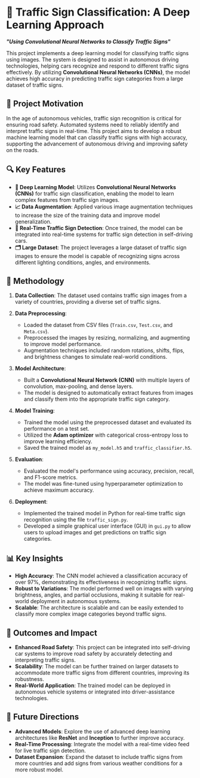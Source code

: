 # 🚦 Traffic Sign Classification: A Deep Learning Approach

**_"Using Convolutional Neural Networks to Classify Traffic Signs"_**

This project implements a deep learning model for classifying traffic signs using images. The system is designed to assist in autonomous driving technologies, helping cars recognize and respond to different traffic signs effectively. By utilizing **Convolutional Neural Networks (CNNs)**, the model achieves high accuracy in predicting traffic sign categories from a large dataset of traffic signs.

## 🌟 Project Motivation

In the age of autonomous vehicles, traffic sign recognition is critical for ensuring road safety. Automated systems need to reliably identify and interpret traffic signs in real-time. This project aims to develop a robust machine learning model that can classify traffic signs with high accuracy, supporting the advancement of autonomous driving and improving safety on the roads.

## 🔍 Key Features

- **🧠 Deep Learning Model**: Utilizes **Convolutional Neural Networks (CNNs)** for traffic sign classification, enabling the model to learn complex features from traffic sign images.
- **📈 Data Augmentation**: Applied various image augmentation techniques to increase the size of the training data and improve model generalization.
- **🚦 Real-Time Traffic Sign Detection**: Once trained, the model can be integrated into real-time systems for traffic sign detection in self-driving cars.
- **🗂️ Large Dataset**: The project leverages a large dataset of traffic sign images to ensure the model is capable of recognizing signs across different lighting conditions, angles, and environments.

## 🧬 Methodology

1. **Data Collection**: The dataset used contains traffic sign images from a variety of countries, providing a diverse set of traffic signs.
   
2. **Data Preprocessing**:
   - Loaded the dataset from CSV files (`Train.csv`, `Test.csv`, and `Meta.csv`).
   - Preprocessed the images by resizing, normalizing, and augmenting to improve model performance.
   - Augmentation techniques included random rotations, shifts, flips, and brightness changes to simulate real-world conditions.

3. **Model Architecture**:
   - Built a **Convolutional Neural Network (CNN)** with multiple layers of convolution, max-pooling, and dense layers.
   - The model is designed to automatically extract features from images and classify them into the appropriate traffic sign category.
   
4. **Model Training**:
   - Trained the model using the preprocessed dataset and evaluated its performance on a test set.
   - Utilized the **Adam optimizer** with categorical cross-entropy loss to improve learning efficiency.
   - Saved the trained model as `my_model.h5` and `traffic_classifier.h5`.

5. **Evaluation**:
   - Evaluated the model's performance using accuracy, precision, recall, and F1-score metrics.
   - The model was fine-tuned using hyperparameter optimization to achieve maximum accuracy.

6. **Deployment**:
   - Implemented the trained model in Python for real-time traffic sign recognition using the file `traffic_sign.py`.
   - Developed a simple graphical user interface (GUI) in `gui.py` to allow users to upload images and get predictions on traffic sign categories.

## 📊 Key Insights

- **High Accuracy**: The CNN model achieved a classification accuracy of over 97%, demonstrating its effectiveness in recognizing traffic signs.
- **Robust to Variations**: The model performed well on images with varying brightness, angles, and partial occlusions, making it suitable for real-world deployment in autonomous systems.
- **Scalable**: The architecture is scalable and can be easily extended to classify more complex image categories beyond traffic signs.

## 🔬 Outcomes and Impact

- **Enhanced Road Safety**: This project can be integrated into self-driving car systems to improve road safety by accurately detecting and interpreting traffic signs.
- **Scalability**: The model can be further trained on larger datasets to accommodate more traffic signs from different countries, improving its robustness.
- **Real-World Application**: The trained model can be deployed in autonomous vehicle systems or integrated into driver-assistance technologies.

## 🚀 Future Directions

- **Advanced Models**: Explore the use of advanced deep learning architectures like **ResNet** and **Inception** to further improve accuracy.
- **Real-Time Processing**: Integrate the model with a real-time video feed for live traffic sign detection.
- **Dataset Expansion**: Expand the dataset to include traffic signs from more countries and add signs from various weather conditions for a more robust model.
